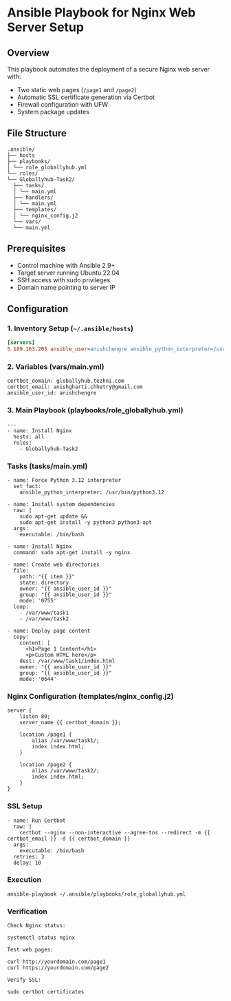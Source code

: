 # Ansible Playbook for Nginx Web Server Setup

## Overview
This playbook automates the deployment of a secure Nginx web server with:
- Two static web pages (`/page1` and `/page2`)
- Automatic SSL certificate generation via Certbot
- Firewall configuration with UFW
- System package updates

## File Structure
```
.ansible/
├── hosts
├── playbooks/
│ └── role_globallyhub.yml
└── roles/
└── Globallyhub-Task2/
  ├── tasks/
  │ └── main.yml
  ├── handlers/
  │ └── main.yml
  ├── templates/
  │ └── nginx_config.j2
  └── vars/
  └── main.yml
```


## Prerequisites
- Control machine with Ansible 2.9+
- Target server running Ubuntu 22.04
- SSH access with sudo privileges
- Domain name pointing to server IP

## Configuration

### 1. Inventory Setup (`~/.ansible/hosts`)
```ini
[servers]
5.189.163.205 ansible_user=anishchengre ansible_python_interpreter=/usr/bin/python3.12
```

### 2. Variables (vars/main.yml)
```
certbot_domain: globallyhub.tezhni.com
certbot_email: anishgharti.chhetry@gmail.com
ansible_user_id: anishchengre
```

### 3. Main Playbook (playbooks/role_globallyhub.yml)
```
---
- name: Install Nginx
  hosts: all
  roles:
    - Globallyhub-Task2
```
### Tasks (tasks/main.yml)
```
- name: Force Python 3.12 interpreter
  set_fact:
    ansible_python_interpreter: /usr/bin/python3.12

- name: Install system dependencies
  raw: |
    sudo apt-get update && 
    sudo apt-get install -y python3 python3-apt
  args:
    executable: /bin/bash

- name: Install Nginx
  command: sudo apt-get install -y nginx

- name: Create web directories
  file:
    path: "{{ item }}"
    state: directory
    owner: "{{ ansible_user_id }}"
    group: "{{ ansible_user_id }}"
    mode: '0755'
  loop:
    - /var/www/task1
    - /var/www/task2

- name: Deploy page content
  copy:
    content: |
      <h1>Page 1 Content</h1>
      <p>Custom HTML here</p>
    dest: /var/www/task1/index.html
    owner: "{{ ansible_user_id }}"
    group: "{{ ansible_user_id }}"
    mode: '0644'    
```


### Nginx Configuration (templates/nginx_config.j2)
```
server {
    listen 80;
    server_name {{ certbot_domain }};

    location /page1 {
        alias /var/www/task1/;
        index index.html;
    }

    location /page2 {
        alias /var/www/task2/;
        index index.html;
    }
}
```
### SSL Setup
```
- name: Run Certbot
  raw: |
    certbot --nginx --non-interactive --agree-tos --redirect -m {{ certbot_email }} -d {{ certbot_domain }}
  args:
    executable: /bin/bash
  retries: 3
  delay: 10
```

### Execution
```
ansible-playbook ~/.ansible/playbooks/role_globallyhub.yml
```

### Verification
```
Check Nginx status:

systemctl status nginx

Test web pages:

curl http://yourdomain.com/page1
curl https://yourdomain.com/page2

Verify SSL:

sudo certbot certificates
```